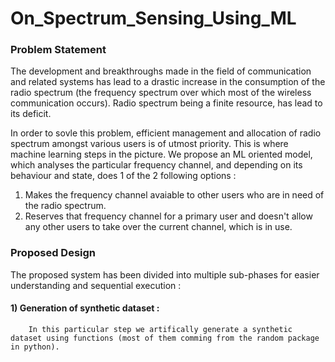 # On_Spectrum_Sensing_Using_ML

### Problem Statement

The development and breakthroughs made in the field of communication and related systems has lead to a drastic increase in the consumption of the radio spectrum (the frequency spectrum over which most of the wireless communication occurs). Radio spectrum being a finite resource, has lead to its deficit. 

In order to sovle this problem, efficient management and allocation of radio spectrum amongst various users is of utmost priority. This is where machine learning steps in the picture. We propose an ML oriented model, which analyses the particular frequency channel, and depending on its behaviour and state, does 1 of the 2 following options : 

1) Makes the frequency channel avaiable to other users who are in need of the radio spectrum.
2) Reserves that frequency channel for a primary user and doesn't allow any other users to take over the current channel, which is in use.

### Proposed Design

The proposed system has been divided into multiple sub-phases for easier understanding and sequential execution : 

#### 1) Generation of synthetic dataset :

        In this particular step we artifically generate a synthetic dataset using functions (most of them comming from the random package in python).
